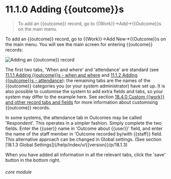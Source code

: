 # 11.1.0    Adding {{outcome}}s

> To add an {{outcome}} record, go to {{Work}}->Add->{{Outcome}}s on the main menu. 

To add an {{outcome}} record, go to {{Work}}->Add New->{{Outcome}}s on the main menu. You will see the main screen for entering {{outcome}} records:

![Adding an {{outcome}} record]({{imgpath}}74a.png)

The first two tabs, 'When and where' and 'attendance' are standard (see [11.1.1  Adding {{outcome}}s - when and where](/help/index/v/{{version}}/p/11.1.1) and [11.1.2  Adding {{outcome}}s - attendance](/help/index/v/{{version}}/p/11.1.2)): the remaining tabs are the names of the {{outcome}} categories you (or your system administrator) have set up. It is also possible to customise the system to add extra fields and tabs, so your system may differ to the example here. See section [18.4.0  Custom {{work}} and other record tabs and fields](/help/index/v/{{version}}/p/18.4.0) for more information about customising {{outcome}} records.

In some systems, the attendance tab in Outcomes may be called 'Respondent'.  This operates in a simpler fashion.  Simply complete the two fields.  Enter the {{user}} name in 'Outcome about {{user}}' field, and enter the name of the staff member in 'Outcome recorded by/with {{staff}} field.  This alternative approach can be changed in Global settings. (See section [18.1.3 Global Settings])(/help/index/v/{{version}}/p/18.1.3)

When you have added all information in all the relevant tabs, click the 'save' button in the bottom right. 

###### core module

